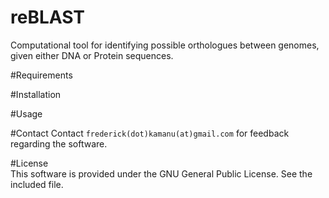 # reBLAST
Computational tool for identifying possible orthologues between genomes, given either DNA or Protein sequences.


#Requirements

#Installation

#Usage

#Contact
Contact `frederick(dot)kamanu(at)gmail.com` for feedback regarding the software.  

#License    
This software is provided under the GNU General Public License. See the included file.